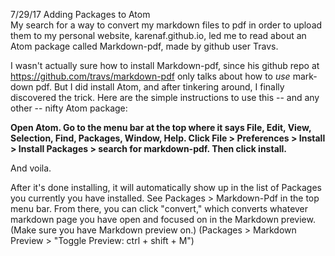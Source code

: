 7/29/17 Adding Packages to Atom 
<br> 
My search for a way to convert my markdown files to pdf in order to upload them to my personal website, karenaf.github.io, led me to read about an Atom package called Markdown-pdf, made by github user Travs. 

I wasn't actually sure how to install Markdown-pdf, since his github repo at https://github.com/travs/markdown-pdf only talks about how to _use_ mark-down pdf. But I did install Atom, and after tinkering around, I finally discovered the trick. Here are the simple instructions to use this -- and any other -- nifty Atom package: 

**Open Atom. Go to the menu bar at the top where it says File, Edit, View, Selection, Find, Packages, Window, Help. Click File > Preferences > Install > Install Packages > search for markdown-pdf. Then click install.**

And voila. 

After it's done installing, it will automatically show up in the list of Packages you currently you have installed. See Packages > Markdown-Pdf in the top menu bar. From there, you can click "convert," which converts whatever markdown page you have open and focused on in the Markdown preview. (Make sure you have Markdown preview on.) (Packages > Markdown Preview > "Toggle Preview: ctrl + shift + M") 
